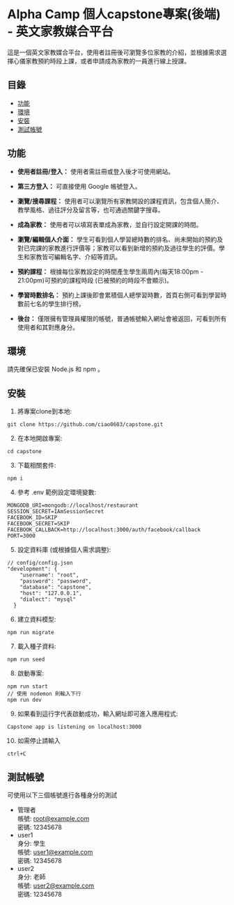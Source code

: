 # Alpha Camp 個人capstone專案(後端) - 英文家教媒合平台

這是一個英文家教媒合平台，使用者註冊後可瀏覽多位家教的介紹，並根據需求選擇心儀家教預約時段上課，或者申請成為家教的一員進行線上授課。

## 目錄

- [功能](#功能)
- [環境](#環境)
- [安裝](#安裝)
- [測試帳號](#測試帳號)

## 功能

- **使用者註冊/登入：** 使用者需註冊或登入後才可使用網站。

- **第三方登入：** 可直接使用 Google 帳號登入。

- **瀏覽/搜尋課程：** 使用者可以瀏覽所有家教開設的課程資訊，包含個人簡介、教學風格、過往評分及留言等，也可通過關鍵字搜尋。

- **成為家教：** 使用者可以填寫表單成為家教，並自行設定開課的時間。

- **瀏覽/編輯個人介面：** 學生可看到個人學習總時數的排名、尚未開始的預約及對已完課的家教進行評價等；家教可以看到新增的預約及過往學生的評價。學生和家教皆可編輯名字、介紹等資訊。

- **預約課程：** 根據每位家教設定的時間產生學生兩周內(每天18:00pm - 21:00pm)可預約的課程時段 (已被預約的時段不會顯示)。

- **學習時數排名：** 預約上課後即會累積個人總學習時數，首頁右側可看到學習時數前七名的學生排行榜。

- **後台：** 僅限擁有管理員權限的帳號，普通帳號輸入網址會被返回，可看到所有使用者和其對應身分。

## 環境
請先確保已安裝 Node.js 和 npm 。

## 安裝

1. 將專案clone到本地:
```
git clone https://github.com/ciao0603/capstone.git
```
2. 在本地開啟專案:
```
cd capstone
```
3. 下載相關套件:
```
npm i
```
4. 參考 .env 範例設定環境變數:
```
MONGODB_URI=mongodb://localhost/restaurant
SESSION_SECRET=IAmSessionSecret
FACEBOOK_ID=SKIP
FACEBOOK_SECRET=SKIP
FACEBOOK_CALLBACK=http://localhost:3000/auth/facebook/callback
PORT=3000
```
5. 設定資料庫 (或根據個人需求調整):
```
// config/config.json
"development": {
    "username": "root",
    "password": "password",
    "database": "capstone",
    "host": "127.0.0.1",
    "dialect": "mysql"
  }
```
6. 建立資料模型:
```
npm run migrate
```
7. 載入種子資料:
```
npm run seed
```
8. 啟動專案:
```
npm run start
// 使用 nodemon 則輸入下行
npm run dev
```
9. 如果看到這行字代表啟動成功，輸入網址即可進入應用程式:
```
Capstone app is listening on localhost:3000
```
10. 如需停止請輸入
```
ctrl+C
```

## 測試帳號
可使用以下三個帳號進行各種身分的測試
- 管理者  
  帳號: root@example.com  
  密碼: 12345678
- user1  
  身分: 學生  
  帳號: user1@example.com  
  密碼: 12345678
- user2  
  身分: 老師  
  帳號: user2@example.com  
  密碼: 12345678